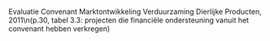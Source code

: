 Evaluatie Convenant Marktontwikkeling Verduurzaming Dierlijke Producten, 2011\n(p.30, tabel 3.3: projecten die financiële ondersteuning vanuit het convenant hebben verkregen)
